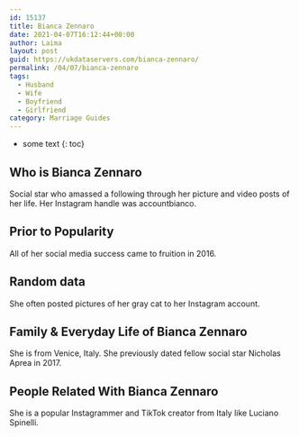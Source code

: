 ```yaml
---
id: 15137
title: Bianca Zennaro
date: 2021-04-07T16:12:44+00:00
author: Laima
layout: post
guid: https://ukdataservers.com/bianca-zennaro/
permalink: /04/07/bianca-zennaro
tags:
  - Husband
  - Wife
  - Boyfriend
  - Girlfriend
category: Marriage Guides
---
```


* some text
{: toc}


## Who is Bianca Zennaro
                  
                  
                  
Social star who amassed a following through her picture and video posts of her life. Her Instagram handle was accountbianco. 
                  
              
            
              
            
                
                
                
## Prior to Popularity
                  
                  
                  
All of her social media success came to fruition in 2016. 
                  
              
            
              
            
                
                
                
## Random data
                  
                  
                  
She often posted pictures of her gray cat to her Instagram account. 
                  
              
            
              
            
                
                
                
## Family & Everyday Life of Bianca Zennaro
                  
                  
                  
She is from Venice, Italy. She previously dated fellow social star Nicholas Aprea in 2017. 
                  
              
            
              
            
                
                
                
## People Related With Bianca Zennaro
                  
                  
                  
She is a popular Instagrammer and TikTok creator from Italy like Luciano Spinelli. 
                  
              
            
              
            
                
              
            
              
              
            
            
              
            
          
          
          